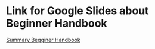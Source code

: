 # Link for Google Slides about Beginner Handbook 
[Summary Begginer Handbook](https://docs.google.com/presentation/d/1nWTJDD4vlU0xjhhnh10KFQPGeNA3APCrmIQPSnBuzWE/edit?usp=sharing)